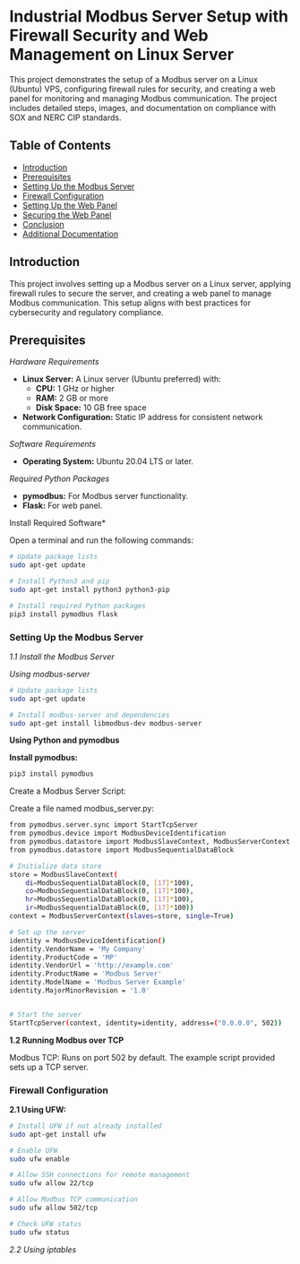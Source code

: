 # Industrial Modbus Server Setup with Firewall Security and Web Management on Linux Server

This project demonstrates the setup of a Modbus server on a Linux (Ubuntu) VPS, configuring firewall rules for security, and creating a web panel for monitoring and managing Modbus communication. The project includes detailed steps, images, and documentation on compliance with SOX and NERC CIP standards.

## Table of Contents
- [Introduction](#introduction)
- [Prerequisites](#prerequisites)
- [Setting Up the Modbus Server](#setting-up-the-modbus-server)
- [Firewall Configuration](#firewall-configuration)
- [Setting Up the Web Panel](#setting-up-the-web-panel)
- [Securing the Web Panel](#securing-the-web-panel)
- [Conclusion](#conclusion)
- [Additional Documentation](#additional-documentation)

## Introduction
This project involves setting up a Modbus server on a Linux server, applying firewall rules to secure the server, and creating a web panel to manage Modbus communication. This setup aligns with best practices for cybersecurity and regulatory compliance.

## Prerequisites

*Hardware Requirements*
- **Linux Server:** A Linux server (Ubuntu preferred) with:
  - **CPU:** 1 GHz or higher
  - **RAM:** 2 GB or more
  - **Disk Space:** 10 GB free space
- **Network Configuration:** Static IP address for consistent network communication.

*Software Requirements*
- **Operating System:** Ubuntu 20.04 LTS or later.

*Required Python Packages*
- **pymodbus:** For Modbus server functionality.
- **Flask:** For web panel.

Install Required Software*

Open a terminal and run the following commands:

```bash
# Update package lists
sudo apt-get update

# Install Python3 and pip
sudo apt-get install python3 python3-pip

# Install required Python packages
pip3 install pymodbus flask
```
### **Setting Up the Modbus Server**

*1.1 Install the Modbus Server*

*Using modbus-server*

````bash
# Update package lists
sudo apt-get update

# Install modbus-server and dependencies
sudo apt-get install libmodbus-dev modbus-server
````
**Using Python and pymodbus**

**Install pymodbus:**

````bash
pip3 install pymodbus
````
Create a Modbus Server Script:

Create a file named modbus_server.py:

````bash
from pymodbus.server.sync import StartTcpServer
from pymodbus.device import ModbusDeviceIdentification
from pymodbus.datastore import ModbusSlaveContext, ModbusServerContext
from pymodbus.datastore import ModbusSequentialDataBlock

# Initialize data store
store = ModbusSlaveContext(
    di=ModbusSequentialDataBlock(0, [17]*100),
    co=ModbusSequentialDataBlock(0, [17]*100),
    hr=ModbusSequentialDataBlock(0, [17]*100),
    ir=ModbusSequentialDataBlock(0, [17]*100))
context = ModbusServerContext(slaves=store, single=True)

# Set up the server
identity = ModbusDeviceIdentification()
identity.VendorName = 'My Company'
identity.ProductCode = 'MP'
identity.VendorUrl = 'http://example.com'
identity.ProductName = 'Modbus Server'
identity.ModelName = 'Modbus Server Example'
identity.MajorMinorRevision = '1.0'


# Start the server
StartTcpServer(context, identity=identity, address=("0.0.0.0", 502))
````
**1.2 Running Modbus over TCP**

Modbus TCP: Runs on port 502 by default. The example script provided sets up a TCP server.

### Firewall Configuration

**2.1 Using UFW:**

````bash
# Install UFW if not already installed
sudo apt-get install ufw

# Enable UFW
sudo ufw enable

# Allow SSH connections for remote management
sudo ufw allow 22/tcp

# Allow Modbus TCP communication
sudo ufw allow 502/tcp

# Check UFW status
sudo ufw status
````

*2.2 Using iptables*
